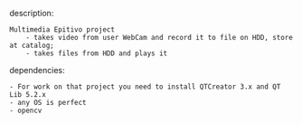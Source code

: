 description:

    Multimedia Epitivo project
        - takes video from user WebCam and record it to file on HDD, store at catalog;
        - takes files from HDD and plays it

dependencies:

    - For work on that project you need to install QTCreator 3.x and QT Lib 5.2.x
    - any OS is perfect
    - opencv
